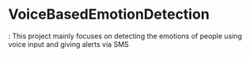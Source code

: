 # VoiceBasedEmotionDetection
: This project mainly focuses on detecting the emotions of people using voice input and giving alerts via SMS
